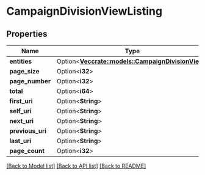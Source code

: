 # CampaignDivisionViewListing

## Properties

Name | Type | Description | Notes
------------ | ------------- | ------------- | -------------
**entities** | Option<[**Vec<crate::models::CampaignDivisionView>**](CampaignDivisionView.md)> |  | [optional]
**page_size** | Option<**i32**> |  | [optional]
**page_number** | Option<**i32**> |  | [optional]
**total** | Option<**i64**> |  | [optional]
**first_uri** | Option<**String**> |  | [optional]
**self_uri** | Option<**String**> |  | [optional]
**next_uri** | Option<**String**> |  | [optional]
**previous_uri** | Option<**String**> |  | [optional]
**last_uri** | Option<**String**> |  | [optional]
**page_count** | Option<**i32**> |  | [optional]

[[Back to Model list]](../README.md#documentation-for-models) [[Back to API list]](../README.md#documentation-for-api-endpoints) [[Back to README]](../README.md)


